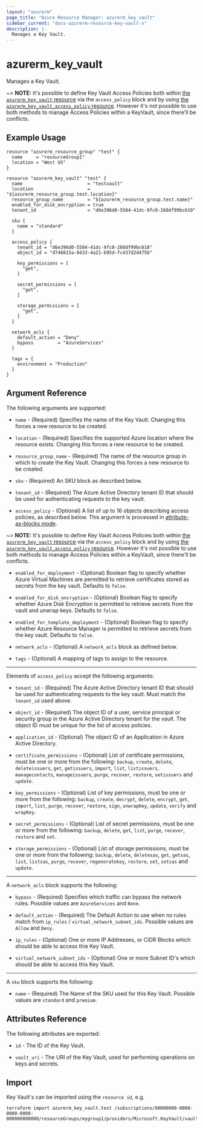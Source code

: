 ```yaml
---
layout: "azurerm"
page_title: "Azure Resource Manager: azurerm_key_vault"
sidebar_current: "docs-azurerm-resource-key-vault-x"
description: |-
  Manages a Key Vault.
---
```


# azurerm_key_vault

Manages a Key Vault.

~> **NOTE:** It's possible to define Key Vault Access Policies both within [the `azurerm_key_vault` resource](key_vault.html) via the `access_policy` block and by using [the `azurerm_key_vault_access_policy` resource](key_vault_access_policy.html). However it's not possible to use both methods to manage Access Policies within a KeyVault, since there'll be conflicts.

## Example Usage

```hcl
resource "azurerm_resource_group" "test" {
  name     = "resourceGroup1"
  location = "West US"
}

resource "azurerm_key_vault" "test" {
  name                        = "testvault"
  location                    = "${azurerm_resource_group.test.location}"
  resource_group_name         = "${azurerm_resource_group.test.name}"
  enabled_for_disk_encryption = true
  tenant_id                   = "d6e396d0-5584-41dc-9fc0-268df99bc610"

  sku {
    name = "standard"
  }

  access_policy {
    tenant_id = "d6e396d0-5584-41dc-9fc0-268df99bc610"
    object_id = "d746815a-0433-4a21-b95d-fc437d2d475b"

    key_permissions = [
      "get",
    ]

    secret_permissions = [
      "get",
    ]

    storage_permissions = [
      "get",
    ]
  }

  network_acls {
    default_action = "Deny"
    bypass         = "AzureServices"
  }

  tags = {
    environment = "Production"
  }
}
```

## Argument Reference

The following arguments are supported:

* `name` - (Required) Specifies the name of the Key Vault. Changing this forces a new resource to be created.

* `location` - (Required) Specifies the supported Azure location where the resource exists. Changing this forces a new resource to be created.

* `resource_group_name` - (Required) The name of the resource group in which to create the Key Vault. Changing this forces a new resource to be created.

* `sku` - (Required) An SKU block as described below.

* `tenant_id` - (Required) The Azure Active Directory tenant ID that should be used for authenticating requests to the key vault.

* `access_policy` - (Optional) A list of up to 16 objects describing access policies, as described below.
  This argument is processed in [attribute-as-blocks mode](/docs/configuration/attr-as-blocks.html).

~> **NOTE:** It's possible to define Key Vault Access Policies both within [the `azurerm_key_vault` resource](key_vault.html) via the `access_policy` block and by using [the `azurerm_key_vault_access_policy` resource](key_vault_access_policy.html). However it's not possible to use both methods to manage Access Policies within a KeyVault, since there'll be conflicts.

* `enabled_for_deployment` - (Optional) Boolean flag to specify whether Azure Virtual Machines are permitted to retrieve certificates stored as secrets from the key vault. Defaults to `false`.

* `enabled_for_disk_encryption` - (Optional) Boolean flag to specify whether Azure Disk Encryption is permitted to retrieve secrets from the vault and unwrap keys. Defaults to `false`.

* `enabled_for_template_deployment` - (Optional) Boolean flag to specify whether Azure Resource Manager is permitted to retrieve secrets from the key vault. Defaults to `false`.

* `network_acls` - (Optional) A `network_acls` block as defined below.

* `tags` - (Optional) A mapping of tags to assign to the resource.

---

Elements of `access_policy` accept the following arguments:

* `tenant_id` - (Required) The Azure Active Directory tenant ID that should be used for authenticating requests to the key vault. Must match the `tenant_id` used above.

* `object_id` - (Required) The object ID of a user, service principal or security group in the Azure Active Directory tenant for the vault. The object ID must be unique for the list of access policies.

* `application_id` - (Optional) The object ID of an Application in Azure Active Directory.

* `certificate_permissions` - (Optional) List of certificate permissions, must be one or more from the following: `backup`, `create`, `delete`, `deleteissuers`, `get`, `getissuers`, `import`, `list`, `listissuers`, `managecontacts`, `manageissuers`, `purge`, `recover`, `restore`, `setissuers` and `update`.

* `key_permissions` - (Optional) List of key permissions, must be one or more from the following: `backup`, `create`, `decrypt`, `delete`, `encrypt`, `get`, `import`, `list`, `purge`, `recover`, `restore`, `sign`, `unwrapKey`, `update`, `verify` and `wrapKey`.

* `secret_permissions` - (Optional) List of secret permissions, must be one or more from the following: `backup`, `delete`, `get`, `list`, `purge`, `recover`, `restore` and `set`.

* `storage_permissions` - (Optional) List of storage permissions, must be one or more from the following: `backup`, `delete`, `deletesas`, `get`, `getsas`, `list`, `listsas`, `purge`, `recover`, `regeneratekey`, `restore`, `set`, `setsas` and `update`.

---

A `network_acls` block supports the following:

* `bypass` - (Required) Specifies which traffic can bypass the network rules. Possible values are `AzureServices` and `None`.

* `default_action` - (Required) The Default Action to use when no rules match from `ip_rules` / `virtual_network_subnet_ids`. Possible values are `Allow` and `Deny`.

* `ip_rules` - (Optional) One or more IP Addresses, or CIDR Blocks which should be able to access thie Key Vault.

* `virtual_network_subnet_ids` - (Optional) One or more Subnet ID's which should be able to access this Key Vault.

---

A `sku` block supports the following:

* `name` - (Required) The Name of the SKU used for this Key Vault. Possible values are `standard` and `premium`.


## Attributes Reference

The following attributes are exported:

* `id` - The ID of the Key Vault.

* `vault_uri` - The URI of the Key Vault, used for performing operations on keys and secrets.

## Import

Key Vault's can be imported using the `resource id`, e.g.

```shell
terraform import azurerm_key_vault.test /subscriptions/00000000-0000-0000-0000-000000000000/resourceGroups/mygroup1/providers/Microsoft.KeyVault/vaults/vault1
```
